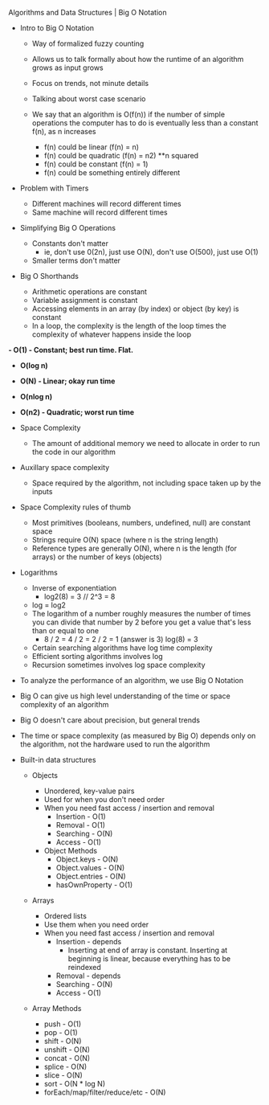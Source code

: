 Algorithms and Data Structures | Big O Notation

- Intro to Big O Notation
    - Way of formalized fuzzy counting
    - Allows us to talk formally about how the runtime of an algorithm grows as input grows
    - Focus on trends, not minute details
    - Talking about worst case scenario

    - We say that an algorithm is O(f(n)) if the number of simple operations the computer has to do is eventually less than a constant f(n), as n increases
        - f(n) could be linear (f(n) = n)
        - f(n) could be quadratic (f(n) = n2) **n squared
        - f(n) could be constant (f(n) = 1)
        - f(n) could be something entirely different

- Problem with Timers
    - Different machines will record different times
    - Same machine will record different times

- Simplifying Big O Operations
    - Constants don't matter
        - ie, don't use 0(2n), just use O(N), don't use O(500), just use O(1)
    - Smaller terms don't matter

- Big O Shorthands
    - Arithmetic operations are constant
    - Variable assignment is constant
    - Accessing elements in an array (by index) or object (by key) is constant
    - In a loop, the complexity is the length of the loop times the complexity of whatever happens inside the loop

<strong>- O(1) - Constant; best run time. Flat.
- O(log n)
- O(N) - Linear; okay run time
- O(nlog n)
- O(n2) - Quadratic; worst run time</strong>

- Space Complexity
    - The amount of additional memory we need to allocate in order to run the code in our algorithm

- Auxillary space complexity
    - Space required by the algorithm, not including space taken up by the inputs

- Space Complexity rules of thumb
    - Most primitives (booleans, numbers, undefined, null) are constant space
    - Strings require O(N) space (where n is the string length)
    - Reference types are generally O(N), where n is the length (for arrays) or the number of keys (objects)

- Logarithms
    - Inverse of exponentiation
        - log2(8) = 3 // 2^3 = 8
    - log = log2
    - The logarithm of a number roughly measures the number of times you can divide that number by 2 before you get a value that's less than or equal to one
        - 8 / 2 = 4 / 2 = 2 / 2 = 1 (answer is 3) log(8) = 3
    - Certain searching algorithms have log time complexity
    - Efficient sorting algorithms involves log
    - Recursion sometimes involves log space complexity

- To analyze the performance of an algorithm, we use Big O Notation
- Big O can give us high level understanding of the time or space complexity of an algorithm
- Big O doesn't care about precision, but general trends
- The time or space complexity (as measured by Big O) depends only on the algorithm, not the hardware used to run the algorithm

- Built-in data structures
    - Objects
        - Unordered, key-value pairs
        - Used for when you don't need order
        - When you need fast access / insertion and removal
            - Insertion - O(1)
            - Removal - O(1)
            - Searching - O(N)
            - Access - O(1)
        - Object Methods
            - Object.keys - O(N)
            - Object.values - O(N)
            - Object.entries - O(N)
            - hasOwnProperty - O(1)

    - Arrays
        - Ordered lists
        - Use them when you need order
        - When you need fast access / insertion and removal
            - Insertion - depends
                - Inserting at end of array is constant. Inserting at beginning is linear, because everything has to be reindexed
            - Removal - depends
            - Searching - O(N)
            - Access - O(1)
    - Array Methods
        - push - O(1)
        - pop - O(1)
        - shift - O(N)
        - unshift - O(N)
        - concat - O(N)
        - splice - O(N)
        - slice - O(N)
        - sort - O(N * log N)
        - forEach/map/filter/reduce/etc - O(N)